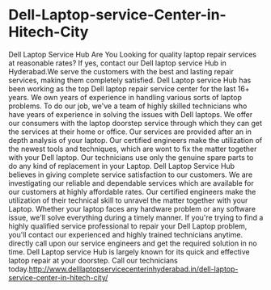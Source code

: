 # Dell-Laptop-service-Center-in-Hitech-City
Dell  Laptop Service Hub  Are You Looking for quality laptop repair services at reasonable rates? If yes, contact our Dell  laptop service Hub in Hyderabad.We serve the customers with the best and lasting repair services, making them completely satisfied. Dell  Laptop service Hub has been working as the top Dell  laptop repair service center for the last 16+ years. We own years of experience in handling various sorts of laptop problems. To do our job, we've a team of highly skilled technicians who have years of experience in solving the issues with Dell  laptops. We offer our consumers with the laptop doorstep service through which they can get the services at their home or office. Our services are provided after an in depth analysis of your laptop. Our certified engineers make the utilization of the newest tools and techniques, which are wont to fix the matter together with your Dell  laptop. Our technicians use only the genuine spare parts to do any kind of replacement in your Laptop. Dell  Laptop Service Hub believes in giving complete service satisfaction to our customers. We are investigating our reliable and dependable services which are available for our customers at highly affordable rates. Our certified engineers make the utilization of their technical skill to unravel the matter together with your Laptop. Whether your laptop faces any hardware problem or any software issue, we'll solve everything during a timely manner. If you're trying to find a highly qualified service professional to repair your Dell  Laptop problem, you'll contact our experienced and highly trained technicians anytime. directly call upon our service engineers and get the required solution in no time. Dell  Laptop service Hub is largely known for its quick and effective laptop repair at your doorstep. Call our technicians today.http://www.delllaptopservicecenterinhyderabad.in/dell-laptop-service-center-in-hitech-city/

